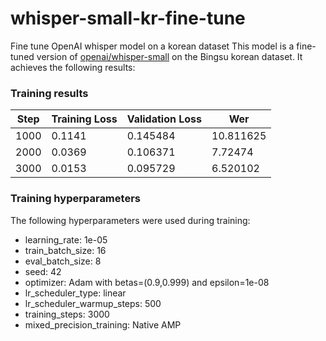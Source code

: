 # whisper-small-kr-fine-tune
Fine tune OpenAI whisper model on a korean dataset
This model is a fine-tuned version of [openai/whisper-small](https://huggingface.co/openai/whisper-small) on the Bingsu korean dataset. It achieves the following results:

### Training results
| Step | Training Loss | Validation Loss | Wer       |
|------|---------------|-----------------|-----------|
| 1000 | 0.1141        | 0.145484        | 10.811625 |
| 2000 | 0.0369        | 0.106371        | 7.72474   |
| 3000 | 0.0153        | 0.095729        | 6.520102  |

### Training hyperparameters

The following hyperparameters were used during training:
- learning_rate: 1e-05
- train_batch_size: 16
- eval_batch_size: 8
- seed: 42
- optimizer: Adam with betas=(0.9,0.999) and epsilon=1e-08
- lr_scheduler_type: linear
- lr_scheduler_warmup_steps: 500
- training_steps: 3000
- mixed_precision_training: Native AMP
